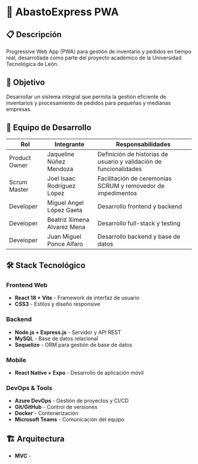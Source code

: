 # 🛒 AbastoExpress PWA

## 📋 Descripción
Progressive Web App (PWA) para gestión de inventario y pedidos en tiempo real, desarrollada como parte del proyecto académico de la Universidad Tecnológica de León.

## 🎯 Objetivo
Desarrollar un sistema integral que permita la gestión eficiente de inventarios y procesamiento de pedidos para pequeñas y medianas empresas.

## 👥 Equipo de Desarrollo
| Rol | Integrante | Responsabilidades |
|-----|------------|-------------------|
| Product Owner | Jaqueline Núñez Mendoza | Definición de historias de usuario y validación de funcionalidades |
| Scrum Master | Joel Isaac Rodríguez López | Facilitación de ceremonias SCRUM y removedor de impedimentos |
| Developer | Miguel Angel López Gaeta | Desarrollo frontend y backend ||
| Developer | Beatriz Ximena Alvarez Mena | Desarrollo full-stack y testing |
| Developer | Juan Miguel Ponce Alfaro | Desarrollo backend y base de datos |

## 🛠️ Stack Tecnológico
### Frontend Web
- **React 18 + Vite** - Framework de interfaz de usuario
- **CSS3** - Estilos y diseño responsive

### Backend
- **Node.js + Express.js** - Servidor y API REST
- **MySQL** - Base de datos relacional
- **Sequelize** - ORM para gestión de base de datos

### Mobile
- **React Native + Expo** - Desarrollo de aplicación móvil

### DevOps & Tools
- **Azure DevOps** - Gestión de proyectos y CI/CD
- **Git/GitHub** - Control de versiones
- **Docker** - Contenerización
- **Microsoft Teams** - Comunicación del equipo

## 🏗️ Arquitectura
- **MVC** - 
